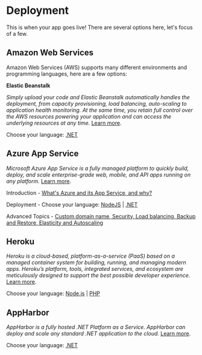 # Deployment

This is when your app goes live! There are several options here, let's focus of a few.

## Amazon Web Services

Amazon Web Services (AWS) supports many different environments and programming languages, here are a few options:

**Elastic Beanstalk**

_Simply upload your code and Elastic Beanstalk automatically handles the deployment, from capacity provisioning, load balancing, auto-scaling to application health monitoring. At the same time, you retain full control over the AWS resources powering your application and can access the underlying resources at any time._ [Learn more](https://aws.amazon.com/elasticbeanstalk/).

Choose your language: [.NET](deployment/aws/net)

## Azure App Service

_Microsoft Azure App Service is a fully managed platform to quickly build, deploy, and scale enterprise-grade web, mobile, and API apps running on any platform._ [Learn more](https://azure.microsoft.com/en-us/services/app-service/).

Introduction - [What's Azure and its App Service, and why?](deployment/azure/)

Deployment - Choose your language:  [NodeJS](deployment/azure/node) | [.NET](deployment/azure/net)

Advanced Topics - [Custom domain name, Security, Load balancing, Backup and Restore, Elasticity and Autoscaling](deployment/azure/advanced)

## Heroku

_Heroku is a cloud-based, platform-as-a-service (PaaS) based on a managed container system for building, running, and managing modern apps. Heroku’s platform, tools, integrated services, and ecosystem are meticulously designed to support the best possible developer experience._ [Learn more](https://devcenter.heroku.com/articles/git).

Choose your language:  [Node.js](deployment/heroku/heroku) | [PHP](deployment/heroku/heroku)

## AppHarbor

_AppHarbor is a fully hosted .NET Platform as a Service. AppHarbor can deploy and scale any standard .NET application to the cloud._ [Learn more](https://appharbor.com/).

Choose your language:  [.NET](https://forge.autodesk.com/blog/deploying-forge-aspnet-samples-appharbor)
